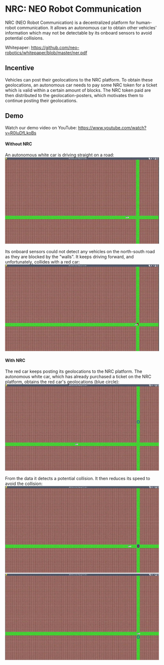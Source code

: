 # NRC: NEO Robot Communication

NRC (NEO Robot Communication) is a decentralized platform for human-robot communication. It allows an autonomous car to obtain other vehicles' information which may not be detectable by its onboard sensors to avoid potential collisions.

Whitepaper: https://github.com/neo-robotics/whitepaper/blob/master/ner.pdf

## Incentive

Vehicles can post their geolocations to the NRC platform. 
To obtain these geolocations, an autonomous car needs to pay some NRC token for a ticket which is valid within a certain amount of blocks. 
The NRC token paid are then distributed to the geolocation-posters, which motivates them to continue posting their geolocations.

## Demo

Watch our demo video on YouTube: <https://www.youtube.com/watch?v=R0IuDfLkoBs>

#### Without NRC

An autonomous white car is driving straight on a road: 
![D1](https://github.com/neo-robotics/NRC/blob/master/figures/D1.jpg)

Its onboard sensors could not detect any vehicles on the north-south road as they are blocked by the "walls". It keeps driving forward, and unfortunately, collides with a red car: 
![D2](https://github.com/neo-robotics/NRC/blob/master/figures/D2.jpg)

#### With NRC

The red car keeps posting its geolocations to the NRC platform. The autonomous white car, which has already purchased a ticket on the NRC platform, obtains the red car's geolocations (blue circle): 
![D3](https://github.com/neo-robotics/NRC/blob/master/figures/D3.jpg)

From the data it detects a potential collision. It then reduces its speed to avoid the collision:
![D4](https://github.com/neo-robotics/NRC/blob/master/figures/D4.jpg)
![D5](https://github.com/neo-robotics/NRC/blob/master/figures/D5.jpg)

